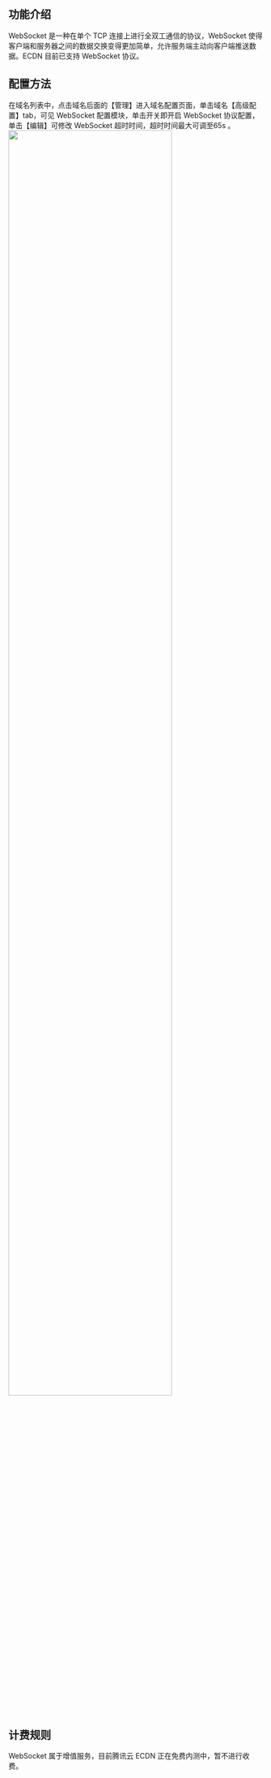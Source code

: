 
## 功能介绍
WebSocket 是一种在单个 TCP 连接上进行全双工通信的协议，WebSocket 使得客户端和服务器之间的数据交换变得更加简单，允许服务端主动向客户端推送数据。ECDN 目前已支持 WebSocket 协议。

## 配置方法
在域名列表中，点击域名后面的【管理】进入域名配置页面，单击域名【高级配置】tab，可见 WebSocket 配置模块，单击开关即开启 WebSocket 协议配置，单击【编辑】可修改 WebSocket 超时时间，超时时间最大可调至65s 。
 <img src="https://main.qcloudimg.com/raw/a7d3635ce62b095bdc16442b54f865e8.png" style="width:80%">
 
## 计费规则
WebSocket 属于增值服务，目前腾讯云 ECDN 正在免费内测中，暂不进行收费。
